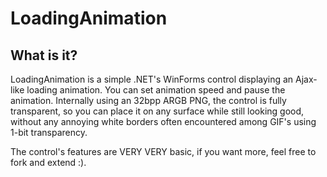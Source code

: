 # LoadingAnimation

## What is it?
LoadingAnimation is a simple .NET's WinForms control displaying an Ajax-like loading animation. You can set animation speed and pause the animation.
Internally using an 32bpp ARGB PNG, the control is fully transparent, so you can place it on any surface while still looking good, without any annoying 
white borders often encountered among GIF's using 1-bit transparency.

The control's features are VERY VERY basic, if you want more, feel free to fork and extend :).